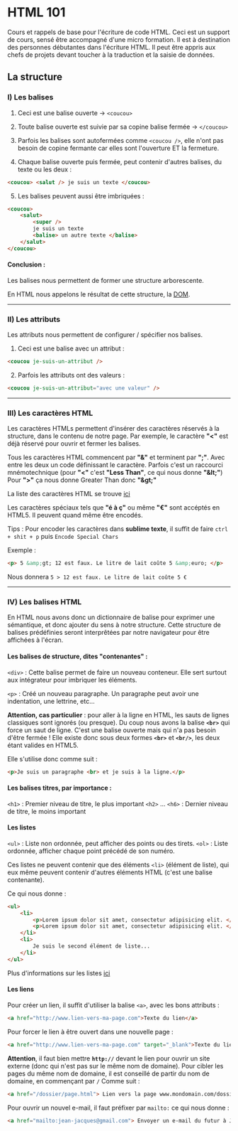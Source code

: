 # HTML 101

Cours et rappels de base pour l'écriture de code HTML.
Ceci est un support de cours, sensé être accompagné d'une micro formation.
Il est à destination des personnes débutantes dans l'écriture HTML.
Il peut être appris aux chefs de projets devant toucher à la traduction et la saisie de données.

## La structure

### I) Les balises

1. Ceci est une balise ouverte -> `<coucou>`

2. Toute balise ouverte est suivie par sa copine balise fermée -> `</coucou>`

3. Parfois les balises sont autofermées comme `<coucou />`, elle n'ont pas besoin de copine fermante car elles sont l'ouverture ET la fermeture.

4. Chaque balise ouverte puis fermée, peut contenir d'autres balises, du texte ou les deux :

```html
<coucou> <salut /> je suis un texte </coucou>
```

5. Les balises peuvent aussi être imbriquées :

```html
<coucou>
	<salut>
		<super />
		je suis un texte
		<balise> un autre texte </balise>
	</salut> 
</coucou>
```

#### Conclusion :
Les balises nous permettent de former une structure arborescente.

En HTML nous appelons le résultat de cette structure, la [DOM](https://fr.wikipedia.org/wiki/Document_Object_Model).

---
### II) Les attributs

Les attributs nous permettent de configurer / spécifier nos balises.

1. Ceci est une balise avec un attribut :
```html
<coucou je-suis-un-attribut />
```

2. Parfois les attributs ont des valeurs :
```html
<coucou je-suis-un-attribut="avec une valeur" />
```

---
### III) Les caractères HTML

Les caractères HTMLs permettent d'insérer des caractères réservés à la structure, dans le contenu de notre page.
Par exemple, le caractère **"<"** est déjà réservé pour ouvrir et fermer les balises.

Tous les caractères HTML commencent par **"&"** et terminent par **";"**. Avec entre les deux un code définissant le caractère.
Parfois c'est un raccourci mnémotechnique (pour **"<"** c'est **"Less Than"**, ce qui nous donne **"&amp;lt;"**)
Pour **">"** ça nous donne Greater Than donc **"&amp;gt;"**

La liste des caractères HTML se trouve [ici](http://www.commentcamarche.net/contents/489-caracteres-speciaux-html)

Les caractères spéciaux tels que **"é à ç"** ou même **"€"** sont accéptés en HTML5. Il peuvent quand même être encodés.

Tips : Pour encoder les caractères dans **sublime texte**, il suffit de faire `ctrl + shit + p` puis `Encode Special Chars`

Exemple :
```html
<p> 5 &amp;gt; 12 est faux. Le litre de lait coûte 5 &amp;euro; </p>
```
Nous donnera
`5 > 12 est faux. Le litre de lait coûte 5 €`

---
### IV) Les balises HTML

En HTML nous avons donc un dictionnaire de balise pour exprimer une sémantique, et donc ajouter du sens à notre structure.
Cette structure de balises prédéfinies seront interprêtées par notre navigateur pour être affichées à l'écran.

#### Les balises de structure, dites "contenantes" :

`<div>` : Cette balise permet de faire un nouveau conteneur. Elle sert surtout aux intégrateur pour imbriquer les éléments.

`<p>` : Créé un nouveau paragraphe. Un paragraphe peut avoir une indentation, une lettrine, etc...

**Attention, cas particulier** : pour aller à la ligne en HTML, les sauts de lignes classiques sont ignorés (ou presque).
Du coup nous avons la balise **`<br>`** qui force un saut de ligne. C'est une balise ouverte mais qui n'a pas besoin d'être fermée !
Elle existe donc sous deux formes **`<br>`** et **`<br/>`**, les deux étant valides en HTML5.

Elle s'utilise donc comme suit :

```html
<p>Je suis un paragraphe <br> et je suis à la ligne.</p>
```


#### Les balises titres, par importance :

`<h1>` : Premier niveau de titre, le plus important
`<h2>`
...
`<h6>` : Dernier niveau de titre, le moins important


#### Les listes

`<ul>` : Liste non ordonnée, peut afficher des points ou des tirets.
`<ol>` : Liste ordonnée, afficher chaque point précédé de son numéro.

Ces listes ne peuvent contenir que des éléments `<li>` (élément de liste), qui eux même peuvent contenir d'autres éléments HTML (c'est une balise contenante).

Ce qui nous donne :
```html
<ul>
	<li>
		<p>Lorem ipsum dolor sit amet, consectetur adipisicing elit. </p>
		<p>Lorem ipsum dolor sit amet, consectetur adipisicing elit. </p>
	</li>
	<li>
		Je suis le second élément de liste...
	</li>
</ul>
```

Plus d'informations sur les listes [ici](http://www.alsacreations.com/astuce/lire/66-mes-listes-ul-ol-ou-listes-imbriques-ne-sont-pas-valides.html)


#### Les liens

Pour créer un lien, il suffit d'utiliser la balise `<a>`, avec les bons attributs :

```html
<a href="http://www.lien-vers-ma-page.com">Texte du lien</a>
```

Pour forcer le lien à être ouvert dans une nouvelle page :

```html
<a href="http://www.lien-vers-ma-page.com" target="_blank">Texte du lien</a>
```

**Attention**, il faut bien mettre **`http://`** devant le lien pour ouvrir un site externe (donc qui n'est pas sur le même nom de domaine).
Pour cibler les pages du même nom de domaine, il est conseillé de partir du nom de domaine, en commençant par `/`
Comme suit :
```html
<a href="/dossier/page.html"> Lien vers la page www.mondomain.com/dossier/page.html </a>
```

Pour ouvrir un nouvel e-mail, il faut préfixer par `mailto:` ce qui nous donne :

```html
<a href="mailto:jean-jacques@gmail.com"> Envoyer un e-mail du futur à Jean Jacques </a>
```
